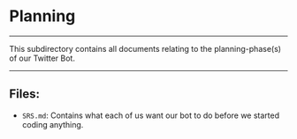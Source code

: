 # Planning
***
This subdirectory contains all documents relating to the planning-phase(s) of our Twitter Bot.
***
## Files:
- `SRS.md`: Contains what each of us want our bot to do before we started coding anything.